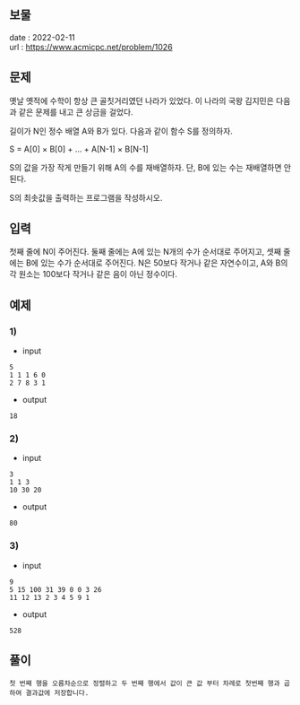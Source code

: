 보물
---

date : 2022-02-11\
url : https://www.acmicpc.net/problem/1026

문제
---

옛날 옛적에 수학이 항상 큰 골칫거리였던 나라가 있었다. 이 나라의 국왕 김지민은 다음과 같은 문제를 내고 큰 상금을 걸었다.

길이가 N인 정수 배열 A와 B가 있다. 다음과 같이 함수 S를 정의하자.

S = A[0] × B[0] + ... + A[N-1] × B[N-1]

S의 값을 가장 작게 만들기 위해 A의 수를 재배열하자. 단, B에 있는 수는 재배열하면 안 된다.

S의 최솟값을 출력하는 프로그램을 작성하시오.

입력
---
첫째 줄에 N이 주어진다. 둘째 줄에는 A에 있는 N개의 수가 순서대로 주어지고, 셋째 줄에는 B에 있는 수가 순서대로 주어진다. N은 50보다 작거나 같은 자연수이고, A와 B의 각 원소는 100보다 작거나 같은 음이 아닌 정수이다.

예제
--

### 1)
- input
```
5
1 1 1 6 0
2 7 8 3 1
```

- output
```
18
```

### 2)

- input
```
3
1 1 3
10 30 20
```

- output
```
80
```

### 3)

- input
```
9
5 15 100 31 39 0 0 3 26
11 12 13 2 3 4 5 9 1
```

- output
```
528
```

풀이
---

```
첫 번째 행을 오름차순으로 정렬하고 두 번째 행에서 값이 큰 값 부터 차례로 첫번째 행과 곱하여 결과값에 저장합니다. 
```